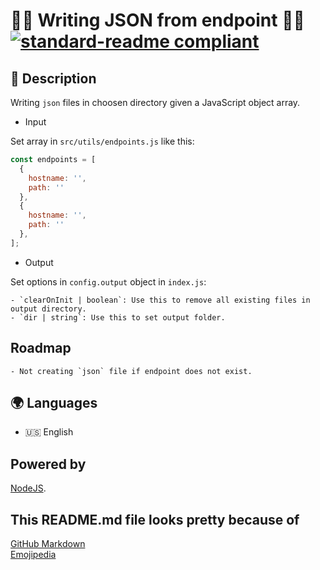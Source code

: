 # 🧑‍💻 Writing JSON from endpoint 🧑‍💻 [![standard-readme compliant](https://img.shields.io/badge/readme%20style-standard-brightgreen.svg?style=flat-square)](https://github.com/RichardLitt/standard-readme)

## 🔖 Description

Writing `json` files in choosen directory given a JavaScript object array.

* Input

Set array in `src/utils/endpoints.js` like this:

```javascript
const endpoints = [
  {
    hostname: '',
    path: ''
  },
  {
    hostname: '',
    path: ''
  },
];
```

* Output

Set options in `config.output` object in `index.js`:

    - `clearOnInit | boolean`: Use this to remove all existing files in output directory.
    - `dir | string`: Use this to set output folder. 

## Roadmap

    - Not creating `json` file if endpoint does not exist.

## 🌍 Languages

- 🇺🇸 English

## Powered by

[NodeJS](https://nodejs.org/).

## This README.md file looks pretty because of

[GitHub Markdown](https://guides.github.com/features/mastering-markdown/) \
[Emojipedia](https://emojipedia.org/)
